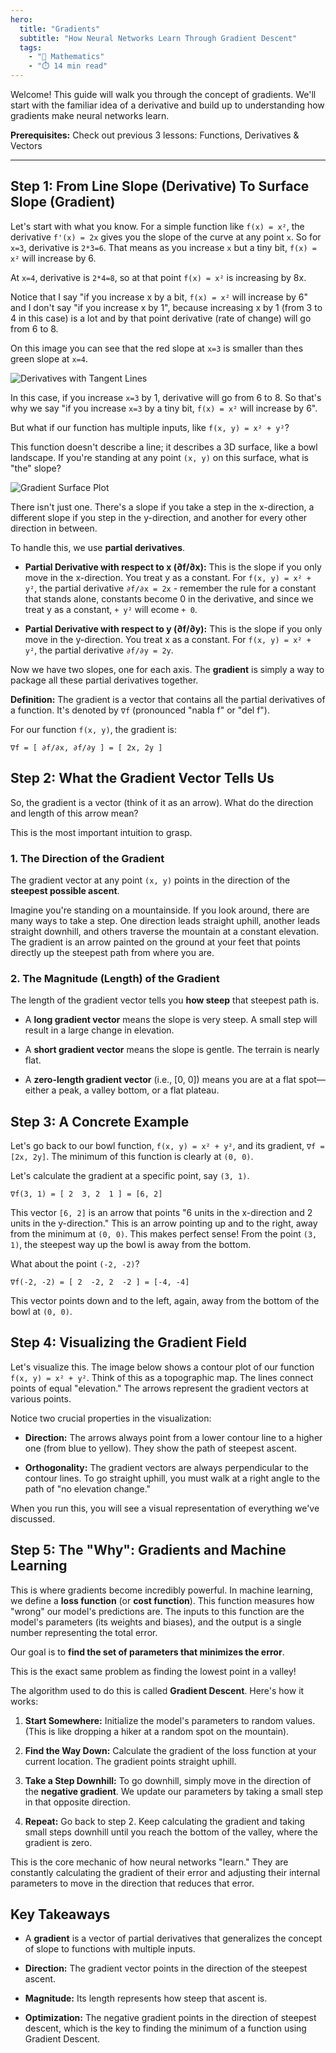 ```yaml
---
hero:
  title: "Gradients"
  subtitle: "How Neural Networks Learn Through Gradient Descent"
  tags:
    - "📐 Mathematics"
    - "⏱️ 14 min read"
---
```


Welcome! This guide will walk you through the concept of gradients. We'll start with the familiar idea of a derivative and build up to understanding how gradients make neural networks learn.

**Prerequisites:** Check out previous 3 lessons: Functions, Derivatives & Vectors

---

## Step 1: From Line Slope (Derivative) To Surface Slope (Gradient)

Let's start with what you know. For a simple function like `f(x) = x²`, the derivative `f'(x) = 2x` gives you the slope of the curve at any point `x`. So for `x=3`, derivative is `2*3=6`. That means as you increase `x` but a tiny bit, `f(x) = x²` will increase by 6.

At `x=4`, derivative is `2*4=8`, so at that point `f(x) = x²` is increasing by 8x.





Notice that I say "if you increase x by a bit, `f(x) = x²` will increase by 6" and I don't say "if you increase x by 1", because increasing x by 1 (from 3 to 4 in this case) is a lot and by that point derivative (rate of change) will go from 6 to 8.

On this image you can see that the red slope at `x=3` is smaller than thes green slope at `x=4`.

![Derivatives with Tangent Lines](/content/learn/math/gradients/derivatives-tangent-lines.png)

In this case, if you increase `x=3` by 1, derivative will go from 6 to 8. So that's why we say "if you increase `x=3` by a tiny bit, `f(x) = x²` will increase by 6".

But what if our function has multiple inputs, like `f(x, y) = x² + y²`?





This function doesn't describe a line; it describes a 3D surface, like a bowl landscape. If you're standing at any point `(x, y)` on this surface, what is "the" slope?

![Gradient Surface Plot](/content/learn/math/gradients/gradient-surface-plot.png)

There isn't just one. There's a slope if you take a step in the x-direction, a different slope if you step in the y-direction, and another for every other direction in between.

To handle this, we use **partial derivatives**.

- **Partial Derivative with respect to x (∂f/∂x):** This is the slope if you only move in the x-direction. You treat y as a constant. For `f(x, y) = x² + y²`, the partial derivative `∂f/∂x = 2x` - remember the rule for a constant that stands alone, constants become 0 in the derivative, and since we treat y as a constant, `+ y²` will ecome `+ 0`.

- **Partial Derivative with respect to y (∂f/∂y):** This is the slope if you only move in the y-direction. You treat x as a constant. For `f(x, y) = x² + y²`, the partial derivative `∂f/∂y = 2y`.

Now we have two slopes, one for each axis. The **gradient** is simply a way to package all these partial derivatives together.

**Definition:** The gradient is a vector that contains all the partial derivatives of a function. It's denoted by `∇f` (pronounced "nabla f" or "del f").

For our function `f(x, y)`, the gradient is:

```
∇f = [ ∂f/∂x, ∂f/∂y ] = [ 2x, 2y ]
```



## Step 2: What the Gradient Vector Tells Us

So, the gradient is a vector (think of it as an arrow). What do the direction and length of this arrow mean?

This is the most important intuition to grasp.

### 1. The Direction of the Gradient

The gradient vector at any point `(x, y)` points in the direction of the **steepest possible ascent**.

Imagine you're standing on a mountainside. If you look around, there are many ways to take a step. One direction leads straight uphill, another leads straight downhill, and others traverse the mountain at a constant elevation. The gradient is an arrow painted on the ground at your feet that points directly up the steepest path from where you are.

### 2. The Magnitude (Length) of the Gradient

The length of the gradient vector tells you **how steep** that steepest path is.





- A **long gradient vector** means the slope is very steep. A small step will result in a large change in elevation.

- A **short gradient vector** means the slope is gentle. The terrain is nearly flat.

- A **zero-length gradient vector** (i.e., [0, 0]) means you are at a flat spot—either a peak, a valley bottom, or a flat plateau.



## Step 3: A Concrete Example

Let's go back to our bowl function, `f(x, y) = x² + y²`, and its gradient, `∇f = [2x, 2y]`. The minimum of this function is clearly at `(0, 0)`.

Let's calculate the gradient at a specific point, say `(3, 1)`.

```
∇f(3, 1) = [ 2  3, 2  1 ] = [6, 2]
```

This vector `[6, 2]` is an arrow that points "6 units in the x-direction and 2 units in the y-direction." This is an arrow pointing up and to the right, away from the minimum at `(0, 0)`. This makes perfect sense! From the point `(3, 1)`, the steepest way up the bowl is away from the bottom.

What about the point `(-2, -2)`?

```
∇f(-2, -2) = [ 2  -2, 2  -2 ] = [-4, -4]
```

This vector points down and to the left, again, away from the bottom of the bowl at `(0, 0)`.



## Step 4: Visualizing the Gradient Field

Let's visualize this. The image below shows a contour plot of our function `f(x, y) = x² + y²`. Think of this as a topographic map. The lines connect points of equal "elevation." The arrows represent the gradient vectors at various points.

Notice two crucial properties in the visualization:

- **Direction:** The arrows always point from a lower contour line to a higher one (from blue to yellow). They show the path of steepest ascent.

- **Orthogonality:** The gradient vectors are always perpendicular to the contour lines. To go straight uphill, you must walk at a right angle to the path of "no elevation change."

When you run this, you will see a visual representation of everything we've discussed.



## Step 5: The "Why": Gradients and Machine Learning

This is where gradients become incredibly powerful. In machine learning, we define a **loss function** (or **cost function**). This function measures how "wrong" our model's predictions are. The inputs to this function are the model's parameters (its weights and biases), and the output is a single number representing the total error.

Our goal is to **find the set of parameters that minimizes the error**.

This is the exact same problem as finding the lowest point in a valley!

The algorithm used to do this is called **Gradient Descent**. Here's how it works:





1. **Start Somewhere:** Initialize the model's parameters to random values. (This is like dropping a hiker at a random spot on the mountain).

2. **Find the Way Down:** Calculate the gradient of the loss function at your current location. The gradient points straight uphill.

3. **Take a Step Downhill:** To go downhill, simply move in the direction of the **negative gradient**. We update our parameters by taking a small step in that opposite direction.

4. **Repeat:** Go back to step 2. Keep calculating the gradient and taking small steps downhill until you reach the bottom of the valley, where the gradient is zero.

This is the core mechanic of how neural networks "learn." They are constantly calculating the gradient of their error and adjusting their internal parameters to move in the direction that reduces that error.

## Key Takeaways





- A **gradient** is a vector of partial derivatives that generalizes the concept of slope to functions with multiple inputs.

- **Direction:** The gradient vector points in the direction of the steepest ascent.

- **Magnitude:** Its length represents how steep that ascent is.

- **Optimization:** The negative gradient points in the direction of steepest descent, which is the key to finding the minimum of a function using Gradient Descent.